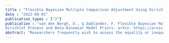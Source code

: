 ```yaml
---
title : "Flexible Bayesian Multiple Comparison Adjustment Using Dirichlet Process and Beta-Binomial Model Priors"
date : "2022-08-01"
publication_types : ["2"]
publication : "van den Bergh, D., & Dablander, F. Flexible Bayesian Multiple Comparison Adjustment Using
Dirichlet Process and Beta-Binomial Model Priors. arXiv. https://arxiv.org/abs/2208.07086"
abstract: "Researchers frequently wish to assess the equality or inequality of groups, but this comes with the challenge of adequately adjusting for multiple comparisons. Statistically, all possible configurations of equality and inequality constraints can be uniquely represented as partitions of the groups, where any number of groups are equal if they are in the same partition. In a Bayesian framework, one can adjust for multiple comparisons by constructing a suitable prior distribution over all possible partitions. Inspired by work on variable selection in regression, we propose a class of flexible beta-binomial priors for Bayesian multiple comparison adjustment. We compare this prior setup to the Dirichlet process prior suggested by Gopalan and Berry (1998) and multiple comparison adjustment methods that do not specify a prior over partitions directly. Our approach to multiple comparison adjustment not only allows researchers to assess all pairwise (in)equalities, but in fact all possible (in)equalities among all groups. As a consequence, the space of possible partitions grows quickly - for ten groups, there are already 115,975 possible partitions - and we set up a stochastic search algorithm to efficiently explore the space. Our method is implemented in the Julia package EqualitySampler, and we illustrate it on examples related to the comparison of means, variances, and proportions."
---
```

